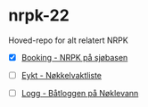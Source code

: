 # nrpk-22
Hoved-repo for alt relatert NRPK

- [x] [Booking - NRPK på sjøbasen](/docs/booking/README.md)

- [ ] [Eykt - Nøkkelvaktliste](/docs/eykt/README.md)

- [ ] [Logg - Båtloggen på Nøklevann](/docs/logg/README.md)
